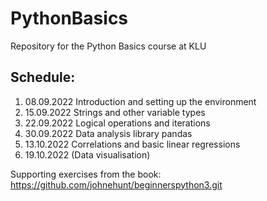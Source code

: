 # PythonBasics
Repository for the Python Basics course at KLU 

## Schedule: 
1.	08.09.2022	Introduction and setting up the environment
2.	15.09.2022	Strings and other variable types
3.	22.09.2022	Logical operations and iterations
4.	30.09.2022	Data analysis library pandas
5.	13.10.2022	Correlations and basic linear regressions
6.	19.10.2022	(Data visualisation)

Supporting exercises from the book:
https://github.com/johnehunt/beginnerspython3.git
